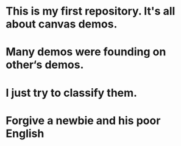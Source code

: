 # This is my first repository. It's all about canvas demos.
# Many demos were founding on other‘s demos.
# I just try to classify them.
# Forgive a newbie and his poor English